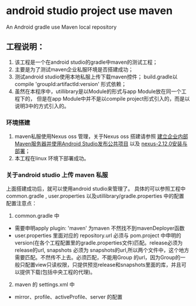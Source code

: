 # android studio project use maven
An Android gradle use Maven local repository

## 工程说明：
1. 该工程是一个在android studio的gradle中maven的测试工程；
2. 主要是为了测试maven企业私服环境是否搭建成功；
3. 测试android studio使用本地私服上传下载maven控件；
   build.gradle以compile 'groupId:artifactId:version' 形式依赖；
4. 虽然在本程序中，utillibrary是以Module的形式与app Module放在同一个工程下的，
但是在app Module中并不是以compile project形式引入的，而是以说明3中的方式引入的。

### 环境搭建

1. maven私服使用Nexus oss 管理，关于Nexus oss 搭建请参照
[建立企业内部Maven服务器并使用Android Studio发布公共项目](http://www.linuxidc.com/Linux/2015-06/118878.htm) 以及
[nexus-2.12.0安装与部署](http://blog.csdn.net/yccn214/article/details/50527490)；
2. 本工程在linux 环境下部署成功。

### 关于android studio 上传 maven 私服 
上面搭建成功后，就可以使用android studio来管理了。
具体的可以参照工程中common.gradle , user.properties 以及utillibrary/gradle.properties 中的配置
配置注意点：

1. common.gradle 中

+ 需要申明apply plugin: 'maven' 为maven 不然找不到mavenDeployer函数
+ user.properties 里面对应的 repository.url 必须与 pom.project 中申明的 version(在各个工程配置里的gradle.properties文件)匹配。release必须为release的url, snapshots 必须为 snapshots的url,所以两个文件中，这个地方需要匹配。不然传不上去。必须匹配，不能用Group 的url，因为Group的一般只配置view只读权限，只提供预览release和snapshots里面的库，并且可以提供下载(包括中央工程的代理)。

2. maven 的 settings.xml 中

+ mirror、profile、activeProfile、server 的配置
